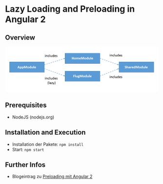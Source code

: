 # Lazy Loading and Preloading in Angular 2 

## Overview

![Lazy Loading](lazy-modules-overview.png)

## Prerequisites

- NodeJS (nodejs.org)

## Installation and Execution

- Installation der Pakete: ``npm install``
- Start: ``npm start``

## Further Infos

- Blogeintrag zu [Preloading mit Angular 2](https://www.softwarearchitekt.at/post/2016/09/30/performanceoptimierung-mit-preloading-und-dem-neuen-angular-router.aspx)